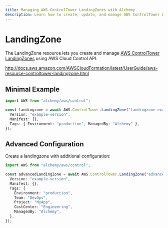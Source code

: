 ```yaml
---
title: Managing AWS ControlTower LandingZones with Alchemy
description: Learn how to create, update, and manage AWS ControlTower LandingZones using Alchemy Cloud Control.
---
```


# LandingZone

The LandingZone resource lets you create and manage [AWS ControlTower LandingZones](https://docs.aws.amazon.com/controltower/latest/userguide/) using AWS Cloud Control API.

http://docs.aws.amazon.com/AWSCloudFormation/latest/UserGuide/aws-resource-controltower-landingzone.html

## Minimal Example

```ts
import AWS from "alchemy/aws/control";

const landingzone = await AWS.ControlTower.LandingZone("landingzone-example", {
  Version: "example-version",
  Manifest: {},
  Tags: { Environment: "production", ManagedBy: "Alchemy" },
});
```

## Advanced Configuration

Create a landingzone with additional configuration:

```ts
import AWS from "alchemy/aws/control";

const advancedLandingZone = await AWS.ControlTower.LandingZone("advanced-landingzone", {
  Version: "example-version",
  Manifest: {},
  Tags: {
    Environment: "production",
    Team: "DevOps",
    Project: "MyApp",
    CostCenter: "Engineering",
    ManagedBy: "Alchemy",
  },
});
```

